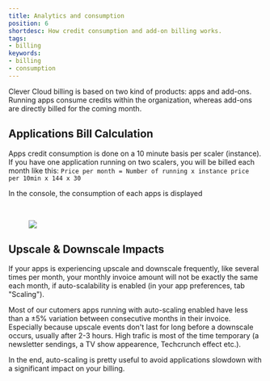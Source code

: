 ```yaml
---
title: Analytics and consumption
position: 6
shortdesc: How credit consumption and add-on billing works.
tags:
- billing
keywords:
- billing
- consumption
---
```


Clever Cloud billing is based on two kind of products: apps and add-ons. Running apps consume credits within the organization, whereas add-ons are directly billed for the coming month.

## Applications Bill Calculation

Apps credit consumption is done on a 10 minute basis per scaler (instance). If you have one application running on two scalers, you will be billed each month like this: `Price per month = Number of running x instance price per 10min x 144 x 30`

In the console, the consumption of each apps is displayed 

<br/>
<figure class="cc-content-img"><img src="/doc/assets/images/analytics.png"data-action="zoom"></figure>

## Upscale & Downscale Impacts

If your apps is experiencing upscale and downscale frequently, like several times per month, your monthly invoice amount will not be exactly the same each month, if auto-scalability is enabled (in your app preferences, tab "Scaling").

Most of our cutomers apps running with auto-scaling enabled have less than a ±5% variation between consecutive months in their invoice. Especially because upscale events don't last for long before a downscale occurs, usually after 2-3 hours. High trafic is most of the time temporary (a newsletter sendings, a TV show appearence, Techcrunch effect etc.).

In the end, auto-scaling is pretty useful to avoid applications slowdown with a significant impact on your billing.
